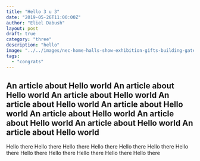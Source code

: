 ```yaml
---
title: "Hello 3 u 3"
date: "2019-05-26T11:00:00Z"
author: "Eliel Dabush"
layout: post
draft: true
category: "three"
description: "hello"
image: "../../images/nec-home-halls-show-exhibition-gifts-building-gates.jpg"
tags:
  - "congrats"
---
```


An article about Hello world An article about Hello world An article about Hello world An article about Hello world 
An article about Hello world An article about Hello world An article about Hello world An article about Hello world An article about Hello world
---

Hello there Hello there Hello there Hello there Hello there Hello there Hello there Hello there Hello there Hello there Hello there Hello there 